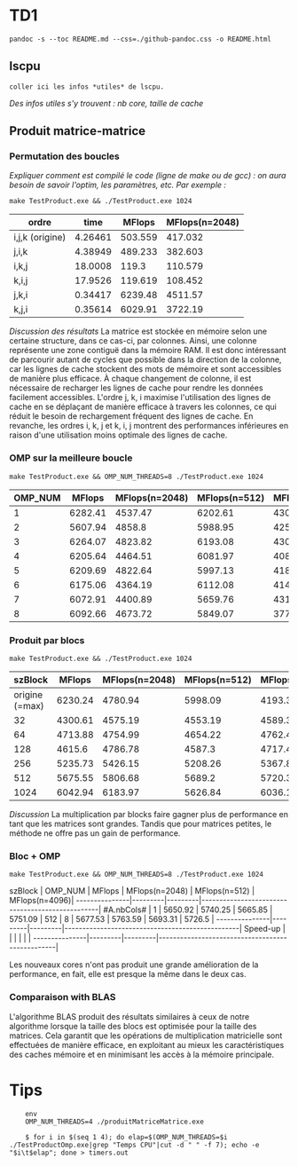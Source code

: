 
# TD1

`pandoc -s --toc README.md --css=./github-pandoc.css -o README.html`





## lscpu

```
coller ici les infos *utiles* de lscpu. 
```

*Des infos utiles s'y trouvent : nb core, taille de cache*



## Produit matrice-matrice



### Permutation des boucles

*Expliquer comment est compilé le code (ligne de make ou de gcc) : on aura besoin de savoir l'optim, les paramètres, etc. Par exemple :*

`make TestProduct.exe && ./TestProduct.exe 1024`


  ordre           | time    | MFlops  | MFlops(n=2048) 
------------------|---------|---------|----------------
i,j,k (origine)   | 4.26461 | 503.559 |   417.032             
j,i,k             | 4.38949 | 489.233 |   382.603 
i,k,j             | 18.0008 | 119.3   |   110.579 
k,i,j             | 17.9526 | 119.619 |   108.452 
j,k,i             | 0.34417 | 6239.48 |   4511.57 
k,j,i             | 0.35614 | 6029.91 |   3722.19 


*Discussion des résultats*
La matrice est stockée en mémoire selon une certaine structure, dans ce cas-ci, par colonnes. Ainsi, une colonne représente une zone contiguë dans la mémoire RAM. Il est donc intéressant de parcourir autant de cycles que possible dans la direction de la colonne, car les lignes de cache stockent des mots de mémoire et sont accessibles de manière plus efficace. À chaque changement de colonne, il est nécessaire de recharger les lignes de cache pour rendre les données facilement accessibles. L'ordre j, k, i maximise l'utilisation des lignes de cache en se déplaçant de manière efficace à travers les colonnes, ce qui réduit le besoin de rechargement fréquent des lignes de cache. En revanche, les ordres i, k, j et k, i, j montrent des performances inférieures en raison d'une utilisation moins optimale des lignes de cache.


### OMP sur la meilleure boucle 

`make TestProduct.exe && OMP_NUM_THREADS=8 ./TestProduct.exe 1024`

  OMP_NUM         | MFlops  | MFlops(n=2048) | MFlops(n=512)  | MFlops(n=4096)
------------------|---------|----------------|----------------|---------
1                 | 6282.41 |     4537.47    |    6202.61     |  4300.13
2                 | 5607.94 |     4858.8     |    5988.95     |  4256.72
3                 | 6264.07 |     4823.82    |    6193.08     |  4300.45
4                 | 6205.64 |     4464.51    |    6081.97     |  4080.79 
5                 | 6209.69 |     4822.64    |    5997.13     |  4180.64
6                 | 6175.06 |     4364.19    |    6112.08     |  4140.16
7                 | 6072.91 |     4400.89    |    5659.76     |  4315.25
8                 | 6092.66 |     4673.72    |    5849.07     |  3771.72




### Produit par blocs

`make TestProduct.exe && ./TestProduct.exe 1024`

  szBlock         | MFlops  | MFlops(n=2048) | MFlops(n=512)  | MFlops(n=4096)
------------------|---------|----------------|----------------|---------------
origine (=max)    | 6230.24 |    4780.94     |    5998.09     |    4193.38
32                | 4300.61 |    4575.19     |    4553.19     |    4589.33
64                | 4713.88 |    4754.99     |    4654.22     |    4762.48
128               | 4615.6  |    4786.78     |    4587.3      |    4717.46
256               | 5235.73 |    5426.15     |    5208.26     |    5367.89
512               | 5675.55 |    5806.68     |    5689.2      |    5720.3
1024              | 6042.94 |    6183.97     |    5626.84     |    6036.12

*Discussion*
La multiplication par blocks faire gagner plus de performance en tant que les matrices sont grandes. Tandis que pour matrices petites, le méthode ne offre pas un gain de performance.

### Bloc + OMP
`make TestProduct.exe && OMP_NUM_THREADS=8 ./TestProduct.exe 1024`

  szBlock      | OMP_NUM | MFlops  | MFlops(n=2048) | MFlops(n=512)  | MFlops(n=4096)|
---------------|---------|---------|-------------------------------------------------|
#A.nbCols#     |  1      | 5650.92 |     5740.25    |     5665.85    |    5751.09    |
512            |  8      | 5677.53 |     5763.59    |     5693.31    |    5726.5     |
---------------|---------|---------|-------------------------------------------------|
Speed-up       |         |         |                |                |               |
---------------|---------|---------|-------------------------------------------------|

Les nouveaux cores n'ont pas produit une grande amélioration de la performance, en fait, elle est presque la même dans le deux cas. 


### Comparaison with BLAS
L'algorithme BLAS produit des résultats similaires à ceux de notre algorithme lorsque la taille des blocs est optimisée pour la taille des matrices. Cela garantit que les opérations de multiplication matricielle sont effectuées de manière efficace, en exploitant au mieux les caractéristiques des caches mémoire et en minimisant les accès à la mémoire principale. 

# Tips 

```
	env 
	OMP_NUM_THREADS=4 ./produitMatriceMatrice.exe
```

```
    $ for i in $(seq 1 4); do elap=$(OMP_NUM_THREADS=$i ./TestProductOmp.exe|grep "Temps CPU"|cut -d " " -f 7); echo -e "$i\t$elap"; done > timers.out
```
